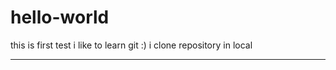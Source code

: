 # hello-world
this is first test
i like to learn git :)
i clone repository in local
***************************